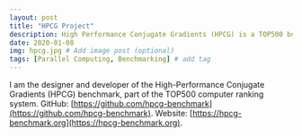 ```yaml
---
layout: post
title: "HPCG Project"
description: High Performance Conjugate Gradients (HPCG) is a TOP500 benchmark for ranking the fastest computers on the planet.
date: 2020-01-08
img: hpcg.jpg # Add image post (optional)
tags: [Parallel Computing, Benchmarking] # add tag
---
```

I am the designer and developer of the High-Performance Conjugate Gradients (HPCG) benchmark, part of the TOP500 computer ranking system. GitHub: [https://github.com/hpcg-benchmark](https://github.com/hpcg-benchmark).  Website: [https://hpcg-benchmark.org](https://hpcg-benchmark.org).

